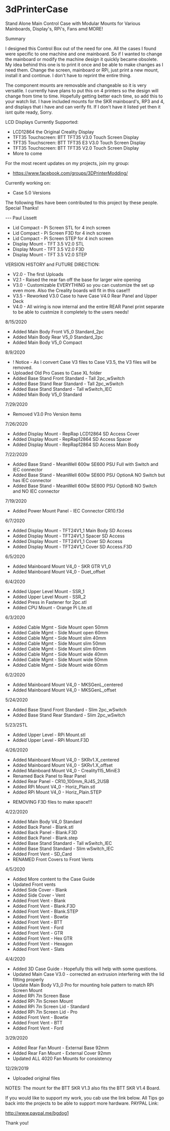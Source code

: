 # 3dPrinterCase
Stand Alone Main Control Case with Modular Mounts for Various Mainboards, Display's, RPi's, Fans amd MORE!

Summary

I designed this Control Box out of the need for one. All the cases I found were specific to one machine and one mainboard. So if I wanted to change the mainboard or modify the machine design it quickly became obsolete. My idea behind this one is to print it once and be able to make changes as I need them. Change the screen, mainboard or RPi, just print a new mount, install it and continue. I don't have to reprint the entire thing.

The component mounts are removable and changeable so it is very versatile. I currently have plans to put this on 4 printers so the design will change from time to time. Hopefully getting better each time, so add this to your watch list. I have included mounts for the SKR mainboard's, RP3 and 4, and displays that i have and can verify fit. If I don't have it listed yet then it isnt quite ready, Sorry.

LCD Displays Currently Supported:

* LCD12864 the Original Creality Display
* TFT35 Touchscreen: BTT TFT35 V3.0 Touch Screen Display
* TFT35 Touchscreen: BTT TFT35 E3 V3.0 Touch Screen Display
* TFT35 Touchscreen: BTT TFT35 V2.0 Touch Screen Display
* More to come

For the most recent updates on my projects, join my group:
* https://www.facebook.com/groups/3DPrinterModding/

Currently working on:
+ Case 5.0 Versions

The following files have been contributed to this project by these people. Special Thanks!

--- Paul Lissett
+ Lid Compact - Pi Screen STL for 4 inch screen
+ Lid Compact - Pi Screen F3D for 4 inch screen
+ Lid Compact - Pi Screen STEP for 4 inch screen
+ Display Mount - TFT 3.5 V2.0 STL
+ Display Mount - TFT 3.5 V2.0 F3D
+ Display Mount - TFT 3.5 V2.0 STEP

VERSION HISTORY and FUTURE DIRECTION:
- V2.0 - The first Uploads
- V2.1 - Raised the rear fan off the base for larger wire opening
- V3.0 - Customizable EVERYTHING so you can customize the set up even more. Also the Creality boards will fit in this case!!!
- V3.5 - Reworked V3.0 Case to have Case V4.0 Rear Panel and Upper Deck
- V4.0 - All wiring is now internal and the entire REAR Panel print separate to be able to custmize it completely to the users needs!

8/15/2020
+ Added Main Body Front V5_0 Standard_2pc
+ Added Main Body Rear V5_0 Standard_2pc
+ Added Main Body V5_0 Compact

8/9/2020
+ ! Notice - As I convert Case V3 files to Case V3.5, the V3 files will be removed.
+ Uploaded Old Pro Cases to Case XL folder
+ Added Base Stand Front Standard - Tall 2pc_wSwitch
+ Added Base Stand Rear Standard - Tall 2pc_wSwitch
+ Added Base Stand Standard - Tall wSwitch_IEC
+ Added Main Body V5_0 Standard

7/29/2020
- Removed V3.0 Pro Version items

7/26/2020
+ Added Display Mount - RepRap LCD12864 SD Access Cover
+ Added Display Mount - RepRap12864 SD Access  Spacer
+ Added Display Mount - RepRap12864 SD Access Main Body

7/22/2020
+ Added Base Stand - MeanWell 600w SE600 PSU Full with Switch and IEC connector
+ Added Base Stand - MeanWell 600w SE600 PSU OptionA NO Switch but has IEC connector
+ Added Base Stand - MeanWell 600w SE600 PSU OptionB NO Switch and  NO IEC connector

7/19/2020
+ Added Power Mount Panel - IEC Connector CR10.f3d

6/7/2020
+ Added Display Mount - TFT24V1_1 Main Body SD Access
+ Added Display Mount - TFT24V1_1 Spacer SD Access
+ Added Display Mount - TFT24V1_1 Cover SD Access
+ Added Display Mount - TFT24V1_1 Cover SD Access.F3D

6/5/2020
+ Added Mainboard Mount V4_0 - SKR GTR V1_0
+ Added Mainboard Mount V4_0 - Duet_offset

6/4/2020
+ Added Upper Level Mount - SSR_1
+ Added Upper Level Mount - SSR_2
+ Added Press in Fastener for 2pc.stl
+ Added CPU Mount - Orange Pi Lite.stl

6/3/2020
+ Added Cable Mgmt - Side Mount open 50mm
+ Added Cable Mgmt - Side Mount open 60mm
+ Added Cable Mgmt - Side Mount slim 40mm
+ Added Cable Mgmt - Side Mount slim 50mm
+ Added Cable Mgmt - Side Mount slim 60mm
+ Added Cable Mgmt - Side Mount wide 40mm
+ Added Cable Mgmt - Side Mount wide 50mm
+ Added Cable Mgmt - Side Mount wide 60mm

6/2/2020
+ Added Mainboard Mount V4_0 - MKSGenL_centered
+ Added Mainboard Mount V4_0 - MKSGenL_offset

5/24/2020
+ Added Base Stand Front Standard - Slim 2pc_wSwitch
+ Added Base Stand Rear Standard - Slim 2pc_wSwitch

5/23/2STL
+ Added Upper Level -  RPi Mount.stl
+ Added Upper Level -  RPi Mount.F3D

4/26/2020
+ Added Mainboard Mount V4_0 - SKRv1.X_centered
+ Added Mainboard Mount V4_0 - SKRv1.X_offset
+ Added Mainboard Mount V4_0 - Creality115_MiniE3
+ Renamed Back Panel to Rear Panel
+ Added Rear Panel - CR10_100mm_RJ45_2USB
+ Added RPi Mount V4_0 - Horiz_Plain.stl
+ Added RPi Mount V4_0 - Horiz_Plain.STEP
- REMOVING F3D files to make space!!!

4/22/2020
+ Added Main Body V4_0 Standard
+ Added Back Panel - Blank.stl
+ Added Back Panel - Blank.F3D
+ Added Back Panel - Blank.step
+ Added Base Stand Standard - Tall wSwitch_IEC
+ Added Base Stand Standard - Slim wSwitch_IEC
+ Added Front Vent - SD_Card
+ RENAMED Front Covers to Front Vents

4/5/2020
+ Added More content to the Case Guide
+ Updated Front vents 
+ Added Side Cover - Blank
+ Added Side Cover - Vent
+ Added Front Vent -  Blank
+ Added Front Vent -  Blank.F3D
+ Added Front Vent -  Blank.STEP
+ Added Front Vent -  Bowtie
+ Added Front Vent -  BTT
+ Added Front Vent -  Ford
+ Added Front Vent -  GTR
+ Added Front Vent -  Hex GTR
+ Added Front Vent -  Hexagon
+ Added Front Vent -  Slats

4/4/2020
+ Added 3D Case Guide - Hopefully this will help with some questions.
+ Updated Main Case V3.0 - corrected an extrusion interfering with the lid fitting properly
+ Update Main Body V3_0 Pro for mounting hole pattern to match RPi Screen Mount
+ Added RPi 7in Screen Base
+ Added RPi 7in Screen Mount
+ Added RPi 7in Screen Lid - Standard
+ Added RPi 7in Screen Lid - Pro
+ Added Front Vent - Bowtie
+ Added Front Vent - BTT
+ Added Front Vent - Ford

3/29/2020
+ Added Rear Fan Mount - External Base 92mm
+ Added Rear Fan Mount - External Cover 92mm
+ Updated ALL 4020 Fan Mounts for consistency

12/29/2019
+ Uploaded original files

NOTES: The mount for the BTT SKR V1.3 also fits the BTT SKR V1.4 Board.

If you would like to support my work, you cab use the link below.
All Tips go back into the projects to be able to support more hardware.
PAYPAL Link:

http://www.paypal.me/bgdog1

Thank you!
